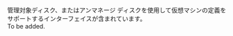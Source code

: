 <Namespace Name="Microsoft.Azure.Management.Compute.Fluent.VirtualMachine.DefinitionManagedOrUnmanaged">
  <Docs>
    <summary>管理対象ディスク、またはアンマネージ ディスクを使用して仮想マシンの定義をサポートするインターフェイスが含まれています。</summary> 
    <remarks>To be added.</remarks>
  </Docs>
</Namespace>
